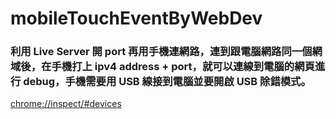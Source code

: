 # mobileTouchEventByWebDev

### 利用 Live Server 開 port 再用手機連網路，連到跟電腦網路同一個網域後，在手機打上 ipv4 address + port，就可以連線到電腦的網頁進行 debug，手機需要用 USB 線接到電腦並要開啟 USB 除錯模式。

[chrome://inspect/#devices](chrome://inspect/#devices)

